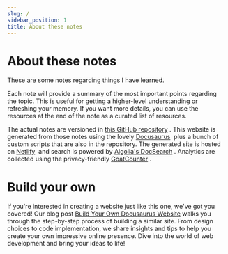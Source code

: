 ```yaml
---
slug: /
sidebar_position: 1
title: About these notes
---
```


# About these notes

These are some notes regarding things I have learned.

Each note will provide a summary of the most important points regarding the topic. This is useful for getting a higher-level understanding or refreshing your memory. If you want more details, you can use the resources at the end of the note as a curated list of resources.

The actual notes are versioned in [this GitHub repository](https://github.com/msavdert/docusaurus-melih) . This website is generated from those notes using the lovely [Docusaurus](https://docusaurus.io/)  plus a bunch of custom scripts that are also in the repository. The generated site is hosted on [Netlify](https://www.netlify.com/)  and search is powered by [Algolia's DocSearch](https://docsearch.algolia.com/) . Analytics are collected using the privacy-friendly [GoatCounter](https://www.goatcounter.com/) .

# Build your own

If you're interested in creating a website just like this one, we've got you covered! Our blog post [Build Your Own Docusaurus Website](../../blog/2023/09-28-build-your-own-website/index.md) walks you through the step-by-step process of building a similar site. From design choices to code implementation, we share insights and tips to help you create your own impressive online presence. Dive into the world of web development and bring your ideas to life!

